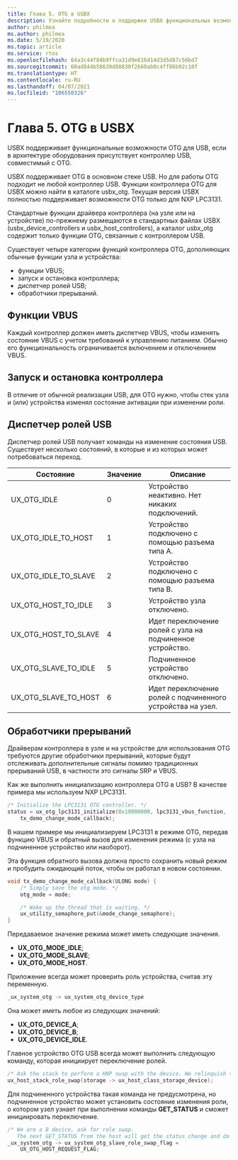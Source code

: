```yaml
---
title: Глава 5. OTG в USBX
description: Узнайте подробности о поддержке USBX функциональных возможностей OTG для USB, если в архитектуре оборудования присутствует контроллер USB, совместимый с OTG.
author: philmea
ms.author: philmea
ms.date: 5/19/2020
ms.topic: article
ms.service: rtos
ms.openlocfilehash: 64a3c44f84b9ffca31d9e616d14d3d5d87c56bd7
ms.sourcegitcommit: 60ad844b58639d88830f2660ab0c4ff86b92c10f
ms.translationtype: HT
ms.contentlocale: ru-RU
ms.lasthandoff: 04/07/2021
ms.locfileid: "106550326"
---
```

# <a name="chapter-5---usbx-otg"></a>Глава 5. OTG в USBX

USBX поддерживает функциональные возможности OTG для USB, если в архитектуре оборудования присутствует контроллер USB, совместимый с OTG.

USBX поддерживает OTG в основном стеке USB. Но для работы OTG подходит не любой контроллер USB. Функции контроллера OTG для USBX можно найти в каталоге usbx_otg. Текущая версия USBX полностью поддерживает возможности OTG только для NXP LPC3131.

Стандартные функции драйвера контроллера (на узле или на устройстве) по-прежнему размещаются в стандартных файлах USBX (usbx_device_controllers и usbx_host_controllers), а каталог usbx_otg содержит только функции OTG, связанные с контроллером USB.

Существует четыре категории функций контроллера OTG, дополняющих обычные функции узла и устройства:

- функции VBUS;
- запуск и остановка контроллера;
- диспетчер ролей USB;
- обработчики прерываний.

## <a name="vbus-functions"></a>Функции VBUS

Каждый контроллер должен иметь диспетчер VBUS, чтобы изменять состояние VBUS с учетом требований к управлению питанием. Обычно его функциональность ограничивается включением и отключением VBUS.

## <a name="start-and-stop-the-controller"></a>Запуск и остановка контроллера

В отличие от обычной реализации USB, для OTG нужно, чтобы стек узла и (или) устройства изменял состояние активации при изменении роли.

## <a name="usb-role-manager"></a>Диспетчер ролей USB

Диспетчер ролей USB получает команды на изменение состояния USB. Существует несколько состояний, в которые и из которых может потребоваться переход.

| Состояние                    | Значение | Описание                                           |
| ------------------------ | ----- | ----------------------------------------------------- |
| UX_OTG_IDLE            | 0     | Устройство неактивно. Нет никаких подключений. |
| UX_OTG_IDLE_TO_HOST  | 1     | Устройство подключено с помощью разъема типа A.             |
| UX_OTG_IDLE_TO_SLAVE | 2     | Устройство подключено с помощью разъема типа B.             |
| UX_OTG_HOST_TO_IDLE  | 3     | Устройство узла отключено.                          |
| UX_OTG_HOST_TO_SLAVE | 4     | Идет переключение ролей с узла на подчиненное устройство.                          |
| UX_OTG_SLAVE_TO_IDLE | 5     | Подчиненное устройство отключено.                          |
| UX_OTG_SLAVE_TO_HOST | 6     | Идет переключение ролей с подчиненного устройства на узел.                          |

## <a name="interrupt-handlers"></a>Обработчики прерываний

Драйверам контроллера в узле и на устройстве для использования OTG требуются другие обработчики прерываний, которые будут отслеживать дополнительные сигналы помимо традиционных прерываний USB, в частности это сигналы SRP и VBUS.

Как же выполнить инициализацию контроллера OTG в USB? В качестве примера мы используем NXP LPC3131.

```C
/* Initialize the LPC3131 OTG controller. */
status = ux_otg_lpc3131_initialize(0x19000000, lpc3131_vbus_function,
    tx_demo_change_mode_callback);
```

В нашем примере мы инициализируем LPC3131 в режиме OTG, передав функцию VBUS и обратный вызов для изменения режима (с узла на подчиненное устройство или наоборот).

Эта функция обратного вызова должна просто сохранить новый режим и пробудить ожидающий поток, чтобы он работал в новом состоянии.

```C
void tx_demo_change_mode_callback(ULONG mode) {
    /* Simply save the otg mode. */
    otg_mode = mode;

    /* Wake up the thread that is waiting. */
    ux_utility_semaphore_put(&mode_change_semaphore);
}
```

Передаваемое значение режима может иметь следующие значения.

- **UX_OTG_MODE_IDLE**;
- **UX_OTG_MODE_SLAVE**;
- **UX_OTG_MODE_HOST**.

Приложение всегда может проверить роль устройства, считав эту переменную.

```C
_ux_system_otg -> ux_system_otg_device_type
```

Она может иметь любое из следующих значений:

- **UX_OTG_DEVICE_A**;
- **UX_OTG_DEVICE_B**;
- **UX_OTG_DEVICE_IDLE**.

Главное устройство OTG USB всегда может выполнить следующую команду, которая инициирует переключение ролей.

```C
/* Ask the stack to perform a HNP swap with the device. We relinquish the host role to A device. */
ux_host_stack_role_swap(storage -> ux_host_class_storage_device);
```

Для подчиненного устройства такая команда не предусмотрена, но подчиненное устройство может установить состояние изменения роли, о котором узел узнает при выполнении команды **GET_STATUS** и сможет инициировать переключение.

```C
/* We are a B device, ask for role swap.
   The next GET_STATUS from the host will get the status change and do the HNP. */
_ux_system_otg -> ux_system_otg_slave_role_swap_flag =
    UX_OTG_HOST_REQUEST_FLAG;
```
